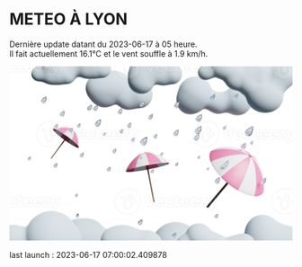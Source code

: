 # METEO À LYON

Dernière update datant du 2023-06-17 à 05 heure.  
Il fait actuellement 16.1°C et le vent souffle à 1.9 km/h.      

![](./.github/rain.png)

last launch : 2023-06-17 07:00:02.409878
